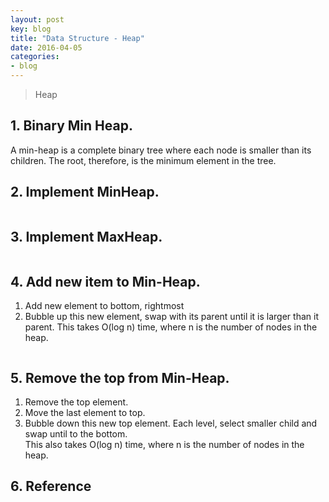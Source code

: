 ```yaml
---
layout: post
key: blog
title: "Data Structure - Heap"
date: 2016-04-05
categories:
- blog
---
```


> Heap

## 1. Binary Min Heap.
A min-heap is a complete binary tree where each node is smaller than its children. The root, therefore, is the minimum element in the tree.

## 2. Implement MinHeap.
```java
```

## 3. Implement MaxHeap.
```java
```

## 4. Add new item to Min-Heap.
1) Add new element to bottom, rightmost
2) Bubble up this new element, swap with its parent until it is larger than it parent.
This takes O(log n) time, where n is the number of nodes in the heap.
```java
```
## 5. Remove the top from Min-Heap.
1) Remove the top element.  
2) Move the last element to top.  
3) Bubble down this new top element. Each level, select smaller child and swap until to the bottom.  
This also takes O(log n) time, where n is the number of nodes in the heap.
## 6. Reference
